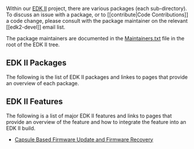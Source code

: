 Within our [EDK II](http://www.tianocore.org/edk2/) project, there are various 
packages (each sub-directory).  To discuss an issue with a package, or to 
[[contribute|Code Contributions]] a code change, please consult with the package
maintainer on the relevant [[edk2-devel]] email list.

The package maintainers are documented in the
[Maintainers.txt](https://raw.githubusercontent.com/tianocore/edk2/master/Maintainers.txt)
file in the root of the EDK II tree.

## EDK II Packages
The following is the list of EDK II packages and linkes to pages that provide an
overview of each package.

## EDK II Features
The following is a list of major EDK II features and links to pages that provide 
an overview of the feature and how to integrate the feature into an EDK II build.

* [Capsule Based Firmware Update and Firmware Recovery](Capsule-Based-Firmware-Update-and-Firmware-Recovery)

